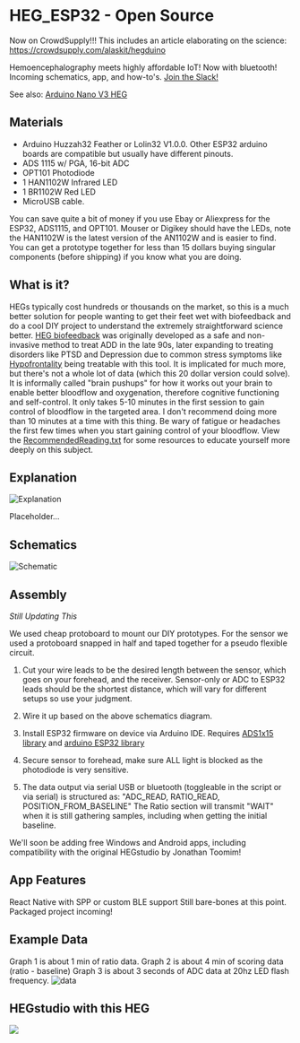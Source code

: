 # HEG_ESP32 - Open Source
Now on CrowdSupply!!! This includes an article elaborating on the science: https://crowdsupply.com/alaskit/hegduino

Hemoencephalography meets highly affordable IoT! Now with bluetooth! Incoming schematics, app, and how-to's. [Join the Slack!](https://join.slack.com/t/hegopensource/shared_invite/enQtMzg4ODAzODQxMzY1LWUyOGU4N2ZiM2EwM2Y1YzJmMmU0YWFkY2YyMWI1NGJmODA3ZjczOGM0NzI3MjAwOTJkYjY1MTU1MmRmYTJkMjM)

See also:
[Arduino Nano V3 HEG](https://github.com/moothyknight/HEG_Arduino)

## Materials
- Arduino Huzzah32 Feather or Lolin32 V1.0.0. Other ESP32 arduino boards are compatible but usually have different pinouts.
- ADS 1115 w/ PGA, 16-bit ADC
- OPT101 Photodiode
- 1 HAN1102W Infrared LED
- 1 BR1102W Red LED
- MicroUSB cable. 

You can save quite a bit of money if you use Ebay or Aliexpress for the ESP32, ADS1115, and OPT101. Mouser or Digikey should have the LEDs, note the HAN1102W is the latest version of the AN1102W and is easier to find. You can get a prototype together for less than 15 dollars buying singular components (before shipping) if you know what you are doing.

## What is it?
HEGs typically cost hundreds or thousands on the market, so this is a much better solution for people wanting to get their feet wet with biofeedback and do a cool DIY project to understand the extremely straightforward science better. [HEG biofeedback](https://en.wikipedia.org/wiki/Hemoencephalography) was originally developed as a safe and non-invasive method to treat ADD in the late 90s, later expanding to treating disorders like PTSD and Depression due to common stress symptoms like [Hypofrontality](https://en.wikipedia.org/wiki/Hypofrontality) being treatable with this tool. It is implicated for much more, but there's not a whole lot of data (which this 20 dollar version could solve). It is informally called "brain pushups" for how it works out your brain to enable better bloodflow and oxygenation, therefore cognitive functioning and self-control. It only takes 5-10 minutes in the first session to gain control of bloodflow in the targeted area. I don't recommend doing more than 10 minutes at a time with this thing. Be wary of fatigue or headaches the first few times when you start gaining control of your bloodflow. View the [RecommendedReading.txt](https://github.com/moothyknight/HEG_Arduino/blob/master/RecommendedReading.txt) for some resources to educate yourself more deeply on this subject.

## Explanation
![Explanation](https://raw.githubusercontent.com/moothyknight/HEG_Arduino/master/Pics/HEGExplained.png)

Placeholder...
## Schematics
![Schematic](https://github.com/moothyknight/HEG_ESP32/blob/master/Pictures/HEG_ESP32Arduino_BP.png?raw=true)

## Assembly
*Still Updating This*

We used cheap protoboard to mount our DIY prototypes. For the sensor we used a protoboard snapped in half and taped together for a pseudo flexible circuit.

1. Cut your wire leads to be the desired length between the sensor, which goes on your forehead, and the receiver. Sensor-only or ADC to ESP32 leads should be the shortest distance, which will vary for different setups so use your judgment.

2. Wire it up based on the above schematics diagram.

3. Install ESP32 firmware on device via Arduino IDE. Requires [ADS1x15 library](https://github.com/adafruit/Adafruit_ADS1X15) and [arduino ESP32 library](https://github.com/espressif/arduino-esp32) 

4. Secure sensor to forehead, make sure ALL light is blocked as the photodiode is very sensitive.

5. The data output via serial USB or bluetooth (toggleable in the script or via serial) is structured as: "ADC_READ, RATIO_READ, POSITION_FROM_BASELINE" The Ratio section will transmit "WAIT" when it is still gathering samples, including when getting the initial baseline. 

We'll soon be adding free Windows and Android apps, including compatibility with the original HEGstudio by Jonathan Toomim!

## App Features
React Native with SPP or custom BLE support
Still bare-bones at this point.
Packaged project incoming!

## Example Data
Graph 1 is about 1 min of ratio data.
Graph 2 is about 4 min of scoring data (ratio - baseline)
Graph 3 is about 3 seconds of ADC data at 20hz LED flash frequency.
![data](https://github.com/moothyknight/HEG_ESP32/blob/master/Pictures/Screenshot_2019-01-23-21-18-36.jpg?raw=true)

## HEGstudio with this HEG
![](https://github.com/moothyknight/HEG_ESP32/blob/master/Pictures/20190211_201736.jpg?raw=true)
